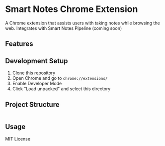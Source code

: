# Smart Notes Chrome Extension

A Chrome extension that assists users with taking notes while browsing the web. Integrates with Smart Notes Pipeline (coming soon)

## Features


## Development Setup

1. Clone this repository
2. Open Chrome and go to `chrome://extensions/`
3. Enable Developer Mode
4. Click "Load unpacked" and select this directory

## Project Structure

```

```

## Usage

MIT License
